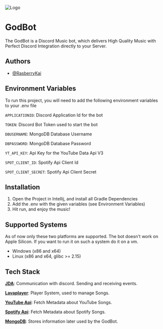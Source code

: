 
![Logo](https://i.ds.at/GgNO7w/rs:fill:1200:600/plain/2020/09/25/Gott.jpg)


# GodBot

The GodBot is a Discord Music bot, which delivers High Quality Music with Perfect Discord Integration directly to your Server.


## Authors

- [@RasberryKai](https://github.com/RasberryKai/)

## Environment Variables

To run this project, you will need to add the following environment variables to your .env file

`APPLICATIONID`: Discord Application Id for the bot

`TOKEN`: Discord Bot Token used to start the bot

`DBUSERNAME`: MongoDB Database Username

`DBPASSWORD`: MongoDB Database Password

`YT_API_KEY`: Api Key for the YouTube Data Api V3

`SPOT_CLIENT_ID`: Spotify Api Client Id

`SPOT_CLIENT_SECRET`: Spotify Api Client Secret

## Installation


1. Open the Project in Intellij, and install all Gradle Dependencies
2. Add the .env with the given variables (see Environment Variables)
3. Hit run, and enjoy the music!

## Supported Systems

As of now only these two platforms are supported. The bot doesn't work on
Apple Silicon. If you want to run it on such a system do it on a vm.

- Windows (x86 and x64)
- Linux (x86 and x64, glibc >= 2.15)


## Tech Stack

[**JDA**](https://github.com/DV8FromTheWorld/JDA): Communication with discord. Sending and receiving events.

[**Lavaplayer**](https://github.com/sedmelluq/lavaplayer): Player System, used to manage Songs.

[**YouTube Api**](https://developers.google.com/youtube/v3): Fetch Metadata about YouTube Songs.

[**Spotify Api**](https://developer.spotify.com/documentation/web-api/): Fetch Metadata about Spotify Songs.

[**MongoDB**](https://www.mongodb.com/): Stores information later used by the GodBot.
